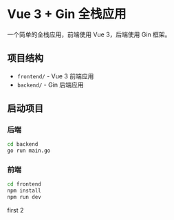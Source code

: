 # Vue 3 + Gin 全栈应用

一个简单的全栈应用，前端使用 Vue 3，后端使用 Gin 框架。

## 项目结构

- `frontend/` - Vue 3 前端应用
- `backend/` - Gin 后端应用

## 启动项目

### 后端
```bash
cd backend
go run main.go
```

### 前端
```bash
cd frontend
npm install
npm run dev
```

first 2